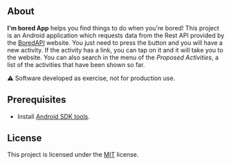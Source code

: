 ## About

**I'm bored App** helps you find things to do when you're bored!
This project is an Android application which requests data from the Rest API provided by
the [BoredAPI](https://www.boredapi.com/api/activity) website. You just need to press the button and
you will have a new activity. If the activity has a link, you can tap on it and it will take you to
the website. You can also search in the menu of the *Proposed Activities*, a list of the activities
that have been shown so far.

⚠️ Software developed as exercise, not for production use.

## Prerequisites

- Install [Android SDK tools](https://developer.android.com/studio/install).

## License

This project is licensed under the [MIT](LICENSE) license.